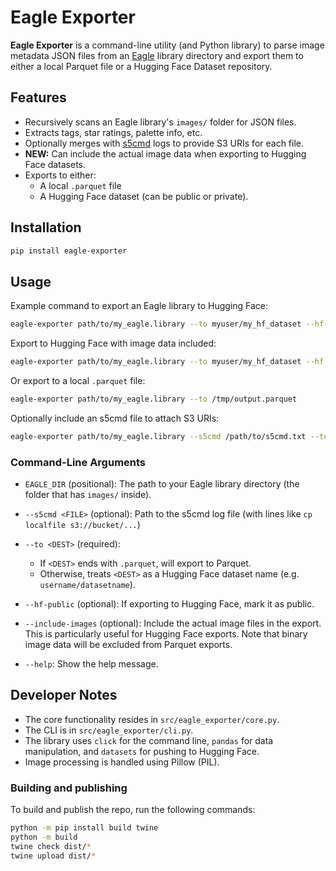 # Eagle Exporter

**Eagle Exporter** is a command-line utility (and Python library) to parse image metadata JSON files from an [Eagle](https://en.eagle.cool/) library directory and export them to either a local Parquet file or a Hugging Face Dataset repository.

## Features

- Recursively scans an Eagle library's `images/` folder for JSON files.
- Extracts tags, star ratings, palette info, etc.
- Optionally merges with [s5cmd](https://github.com/peak/s5cmd) logs to provide S3 URIs for each file.
- **NEW:** Can include the actual image data when exporting to Hugging Face datasets.
- Exports to either:
  - A local `.parquet` file  
  - A Hugging Face dataset (can be public or private).

## Installation

```bash
pip install eagle-exporter
```

## Usage

Example command to export an Eagle library to Hugging Face:

```bash
eagle-exporter path/to/my_eagle.library --to myuser/my_hf_dataset --hf-public
```

Export to Hugging Face with image data included:

```bash
eagle-exporter path/to/my_eagle.library --to myuser/my_hf_dataset --hf-public --include-images
```

Or export to a local `.parquet` file:

```bash
eagle-exporter path/to/my_eagle.library --to /tmp/output.parquet
```

Optionally include an s5cmd file to attach S3 URIs:

```bash
eagle-exporter path/to/my_eagle.library --s5cmd /path/to/s5cmd.txt --to /tmp/output.parquet
```

### Command-Line Arguments

- `EAGLE_DIR` (positional): The path to your Eagle library directory (the folder that has `images/` inside).

- `--s5cmd <FILE>` (optional): Path to the s5cmd log file (with lines like `cp localfile s3://bucket/...`)

- `--to <DEST>` (required):
  - If `<DEST>` ends with `.parquet`, will export to Parquet.
  - Otherwise, treats `<DEST>` as a Hugging Face dataset name (e.g. `username/datasetname`).
  
- `--hf-public` (optional): If exporting to Hugging Face, mark it as public.

- `--include-images` (optional): Include the actual image files in the export. This is particularly useful for Hugging Face exports. Note that binary image data will be excluded from Parquet exports.

- `--help`: Show the help message.

## Developer Notes

- The core functionality resides in `src/eagle_exporter/core.py`.
- The CLI is in `src/eagle_exporter/cli.py`.
- The library uses `click` for the command line, `pandas` for data manipulation, and `datasets` for pushing to Hugging Face.
- Image processing is handled using Pillow (PIL).

### Building and publishing

To build and publish the repo, run the following commands:

```bash
python -m pip install build twine
python -m build
twine check dist/*
twine upload dist/*
```